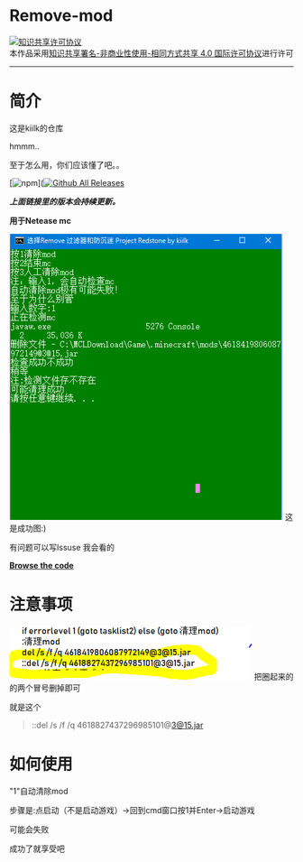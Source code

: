 # Remove-mod
<a rel="license" href="http://creativecommons.org/licenses/by-nc-sa/4.0/"><img alt="知识共享许可协议" style="border-width:0" src="https://i.creativecommons.org/l/by-nc-sa/4.0/88x31.png" /></a><br />本作品采用<a rel="license" href="http://creativecommons.org/licenses/by-nc-sa/4.0/">知识共享署名-非商业性使用-相同方式共享 4.0 国际许可协议</a>进行许可

--- 
# 简介

这是kiilk的仓库

hmmm..

至于怎么用，你们应该懂了吧。。

[![npm](https://img.shields.io/npm/dm/localeval.svg?style=for-the-badge)]([![Github All Releases](https://img.shields.io/github/downloads/atom/atom/total.svg?style=for-the-badge)](https://github.com/kiilk/Remove-mod/releases)

***上面链接里的版本会~~持续~~更新。***

**用于Netease mc**

![图片加载失败](https://raw.githubusercontent.com/kiilk/Remove-mod/6f1ed5acd3326604a83c1dc73b0f7be1882fd3a6/%E6%88%90%E5%8A%9F%E5%9B%BE.PNG)
这是成功图:)

有问题可以写Issuse
我会看的

[**Browse the code**](https://github.com/kiilk/Remove-mod/blob/master/%E6%B8%85%E9%99%A4Filter%E5%92%8C%E9%98%B2%E6%B2%89%E8%BF%B7%20Project%20Redstone.bat)

# 注意事项
![233](https://github.com/kiilk/Remove-mod/blob/kiilk%E7%9A%84%E5%9B%BE%E7%89%87/%E6%8D%95%E8%8E%B7.PNG)
把圈起来的的两个冒号删掉即可

就是这个
>::del /s /f /q 4618827437296985101@3@15.jar

# 如何使用
"1"自动清除mod

步骤是:点启动（不是启动游戏）->回到cmd窗口按1并Enter->启动游戏

可能会失败

成功了就享受吧

